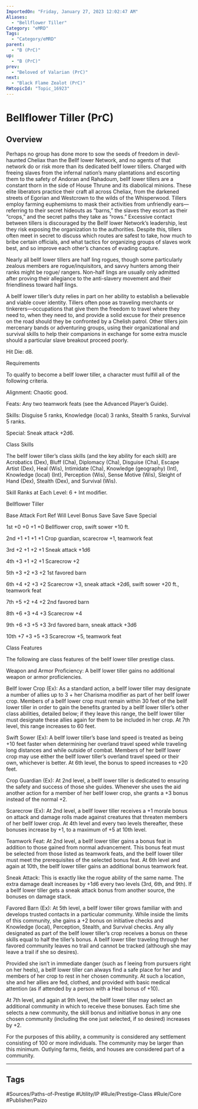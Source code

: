 ```yaml
---
ImportedOn: "Friday, January 27, 2023 12:02:47 AM"
Aliases:
  - "Bellflower Tiller"
Category: "eMRD"
Tags:
  - "Category/eMRD"
parent:
  - "B (PrC)"
up:
  - "B (PrC)"
prev:
  - "Beloved of Valarian (PrC)"
next:
  - "Black Flame Zealot (PrC)"
RWtopicId: "Topic_16923"
---
```

# Bellflower Tiller (PrC)
## Overview
Perhaps no group has done more to sow the seeds of freedom in devil-haunted Cheliax than the Bellf lower Network, and no agents of that network do or risk more than its dedicated bellf lower tillers. Charged with freeing slaves from the infernal nation’s many plantations and escorting them to the safety of Andoran and Rahadoum, bellf lower tillers are a constant thorn in the side of House Thrune and its diabolical minions. These elite liberators practice their craft all across Cheliax, from the darkened streets of Egorian and Westcrown to the wilds of the Whisperwood. Tillers employ farming euphemisms to mask their activities from unfriendly ears—referring to their secret hideouts as “barns,” the slaves they escort as their “crops,” and the secret paths they take as “rows.” Excessive contact between tillers is discouraged by the Bellf lower Network’s leadership, lest they risk exposing the organization to the authorities. Despite this, tillers often meet in secret to discuss which routes are safest to take, how much to bribe certain officials, and what tactics for organizing groups of slaves work best, and so improve each other’s chances of evading capture. 

Nearly all bellf lower tillers are half ling rogues, though some particularly zealous members are rogue/inquisitors, and savvy hunters among their ranks might be rogue/ rangers. Non-half lings are usually only admitted after proving their allegiance to the anti-slavery movement and their friendliness toward half lings. 

A bellf lower tiller’s duty relies in part on her ability to establish a believable and viable cover identity. Tillers often pose as traveling merchants or tinkerers—occupations that give them the freedom to travel where they need to, when they need to, and provide a solid excuse for their presence on the road should they be confronted by a Chelish patrol. Other tillers join mercenary bands or adventuring groups, using their organizational and survival skills to help their companions in exchange for some extra muscle should a particular slave breakout proceed poorly. 

Hit Die: d8. 

Requirements 

To qualify to become a bellf lower tiller, a character must fulfill all of the following criteria. 

Alignment: Chaotic good. 

Feats: Any two teamwork feats (see the Advanced Player’s Guide). 

Skills: Disguise 5 ranks, Knowledge (local) 3 ranks, Stealth 5 ranks, Survival 5 ranks. 

Special: Sneak attack +2d6. 

Class Skills 

The bellf lower tiller’s class skills (and the key ability for each skill) are Acrobatics (Dex), Bluff (Cha), Diplomacy (Cha), Disguise (Cha), Escape Artist (Dex), Heal (Wis), Intimidate (Cha), Knowledge (geography) (Int), Knowledge (local) (Int), Perception (Wis), Sense Motive (Wis), Sleight of Hand (Dex), Stealth (Dex), and Survival (Wis). 

Skill Ranks at Each Level: 6 + Int modifier. 

Bellflower Tiller 

Base Attack Fort Ref Will Level Bonus Save Save Save Special 

1st +0 +0 +1 +0 Bellflower crop, swift sower +10 ft. 

2nd +1 +1 +1 +1 Crop guardian, scarecrow +1, teamwork feat 

3rd +2 +1 +2 +1 Sneak attack +1d6 

4th +3 +1 +2 +1 Scarecrow +2 

5th +3 +2 +3 +2 1st favored barn 

6th +4 +2 +3 +2 Scarecrow +3, sneak attack +2d6, swift sower +20 ft., teamwork feat 

7th +5 +2 +4 +2 2nd favored barn 

8th +6 +3 +4 +3 Scarecrow +4 

9th +6 +3 +5 +3 3rd favored barn, sneak attack +3d6 

10th +7 +3 +5 +3 Scarecrow +5, teamwork feat 

Class Features 

The following are class features of the bellf lower tiller prestige class. 

Weapon and Armor Proficiency: A bellf lower tiller gains no additional weapon or armor proficiencies. 

Bellf lower Crop (Ex): As a standard action, a bellf lower tiller may designate a number of allies up to 3 + her Charisma modifier as part of her bellf lower crop. Members of a bellf lower crop must remain within 30 feet of the bellf lower tiller in order to gain the benefits granted by a bellf lower tiller’s other class abilities, detailed below; if they leave this range, the bellf lower tiller must designate these allies again for them to be included in her crop. At 7th level, this range increases to 60 feet. 

Swift Sower (Ex): A bellf lower tiller’s base land speed is treated as being +10 feet faster when determining her overland travel speed while traveling long distances and while outside of combat. Members of her bellf lower crop may use either the bellf lower tiller’s overland travel speed or their own, whichever is better. At 6th level, the bonus to speed increases to +20 feet. 

Crop Guardian (Ex): At 2nd level, a bellf lower tiller is dedicated to ensuring the safety and success of those she guides. Whenever she uses the aid another action for a member of her bellf lower crop, she grants a +3 bonus instead of the normal +2. 

Scarecrow (Ex): At 2nd level, a bellf lower tiller receives a +1 morale bonus on attack and damage rolls made against creatures that threaten members of her bellf lower crop. At 4th level and every two levels thereafter, these bonuses increase by +1, to a maximum of +5 at 10th level. 

Teamwork Feat: At 2nd level, a bellf lower tiller gains a bonus feat in addition to those gained from normal advancement. This bonus feat must be selected from those listed as teamwork feats, and the bellf lower tiller must meet the prerequisites of the selected bonus feat. At 6th level and again at 10th, the bellf lower tiller gains an additional bonus teamwork feat. 

Sneak Attack: This is exactly like the rogue ability of the same name. The extra damage dealt increases by +1d6 every two levels (3rd, 6th, and 9th). If a bellf lower tiller gets a sneak attack bonus from another source, the bonuses on damage stack. 

Favored Barn (Ex): At 5th level, a bellf lower tiller grows familiar with and develops trusted contacts in a particular community. While inside the limits of this community, she gains a +2 bonus on initiative checks and Knowledge (local), Perception, Stealth, and Survival checks. Any ally designated as part of the bellf lower tiller’s crop receives a bonus on these skills equal to half the tiller’s bonus. A bellf lower tiller traveling through her favored community leaves no trail and cannot be tracked (although she may leave a trail if she so desires). 

Provided she isn’t in immediate danger (such as f leeing from pursuers right on her heels), a bellf lower tiller can always find a safe place for her and members of her crop to rest in her chosen community. At such a location, she and her allies are fed, clothed, and provided with basic medical attention (as if attended by a person with a Heal bonus of +10). 

At 7th level, and again at 9th level, the bellf lower tiller may select an additional community in which to receive these bonuses. Each time she selects a new community, the skill bonus and initiative bonus in any one chosen community (including the one just selected, if so desired) increases by +2. 

For the purposes of this ability, a community is considered any settlement consisting of 100 or more individuals. The community may be larger than this minimum. Outlying farms, fields, and houses are considered part of a community.


---
## Tags
#Sources/Paths-of-Prestige #Utility/IP #Rule/Prestige-Class #Rule/Core #Publisher/Paizo


